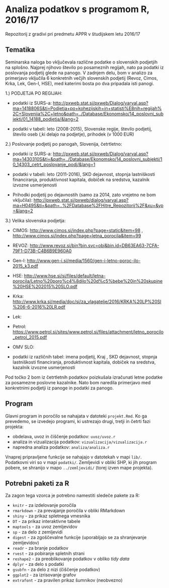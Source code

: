 # Analiza podatkov s programom R, 2016/17

Repozitorij z gradivi pri predmetu APPR v študijskem letu 2016/17

## Tematika

Seminarska naloga bo vključevala različne podatke o slovenskih podjetjih na splošno. Najprej njihovo število po posameznih regijah, nato pa podatki iz poslovanja podjetij glede na panogo.
V zadnjem delu, bom v analizo za primerjavo vključila 6 konkretnih večjih slovenskih podjetij (Revoz, Cimos, Krka, Lek, Gen-I, HSE), med katerimi bosta po dva pripadala isti panogi.

1.) PODJETJA PO REGIJAH:

* podatki iz SURS-a: http://pxweb.stat.si/pxweb/Dialog/varval.asp?ma=1418806S&ti=Podjetja+po+kohezijskih+in+statisti%E8nih+regijah%2C+Slovenija%2C+letno&path=../Database/Ekonomsko/14_poslovni_subjekti/01_14188_podjetja/&lang=2

* podatki v tabeli: leto (2008-2015), Slovenske regije, število podjetij, število oseb (,ki delajo na podjetje), prihodek (v 1000 EUR)


2.)	Poslovanje podjetij po panogah, Slovenija, četrtletno:

* podatki iz SURS-a: http://pxweb.stat.si/pxweb/Dialog/varval.asp?ma=1430310S&ti=&path=../Database/Ekonomsko/14_poslovni_subjekti/10_14303_cetrt_poslovanje_podj/&lang=1

* podatki v tabeli: leto (2011-2016), SKD dejavnost, stopnja lastniškosti financiranja, produktivnost kapitala, dobiček na sredstva, kazalnik izvozne usmerjenosti



*	Prihodki podjetij po dejavnostih (samo za 2014, zato vrejetno ne bom vključila): http://pxweb.stat.si/pxweb/dialog/varval.asp?ma=H049S&ti=&path=..%2FDatabase%2FHitre_Repozitorij%2F&xu=&yp=&lang=2

3.) Velika slovenska podjetja:

* CIMOS: http://www.cimos.si/index.php?page=static&item=98 , http://www.cimos.si/index.php?page=letna_porocila&item=99

* REVOZ: http://www.revoz.si/bin?bin.svc=obj&bin.id=DB63EA63-7CFA-79F1-D73B-C4B6B9E960A0

* Gen-I: http://www.gen-i.si/media/1560/gen-i-letno-poroc-ilo-2015_k3.pdf

* HSE: http://www.hse.si/si/files/default/letna-porocila/Letno%20poro%c4%8dilo%20d%c5%bebe%20in%20skupine%20HSE%202015%20SLO.pdf

* Krka:  http://www.krka.si/media/doc/si/za_vlagatelje/2016/KRKA%20LP%20SI%206-6-2016%20LR.pdf

* Lek:

* Petrol: https://www.petrol.si/sites/www.petrol.si/files/attachment/letno_porocilo_petrol_2015.pdf

* OMV SLO:

* podatki iz različnih tabel: imena podjetij, Kraj , SKD dejavnost, stopnja lastniškosti financiranja, produktivnost kapitala, dobiček na sredstva, kazalnik izvozne usmerjenosti

Pod točko 2 bom iz četrtletnih podatkov poizkušala izračunati letne podatke za posamezne poslovne kazalnike. Nato bom naredila primerjavo med konkretnimi podjetji iz panoge in podatki za panogo.



## Program

Glavni program in poročilo se nahajata v datoteki `projekt.Rmd`. Ko ga prevedemo,
se izvedejo programi, ki ustrezajo drugi, tretji in četrti fazi projekta:

* obdelava, uvoz in čiščenje podatkov: `uvoz/uvoz.r`
* analiza in vizualizacija podatkov: `vizualizacija/vizualizacija.r`
* napredna analiza podatkov: `analiza/analiza.r`

Vnaprej pripravljene funkcije se nahajajo v datotekah v mapi `lib/`. Podatkovni
viri so v mapi `podatki/`. Zemljevidi v obliki SHP, ki jih program pobere, se
shranijo v mapo `../zemljevidi/` (torej izven mape projekta).

## Potrebni paketi za R

Za zagon tega vzorca je potrebno namestiti sledeče pakete za R:

* `knitr` - za izdelovanje poročila
* `rmarkdown` - za prevajanje poročila v obliki RMarkdown
* `shiny` - za prikaz spletnega vmesnika
* `DT` - za prikaz interaktivne tabele
* `maptools` - za uvoz zemljevidov
* `sp` - za delo z zemljevidi
* `digest` - za zgoščevalne funkcije (uporabljajo se za shranjevanje zemljevidov)
* `readr` - za branje podatkov
* `rvest` - za pobiranje spletnih strani
* `reshape2` - za preoblikovanje podatkov v obliko *tidy data*
* `dplyr` - za delo s podatki
* `gsubfn` - za delo z nizi (čiščenje podatkov)
* `ggplot2` - za izrisovanje grafov
* `extrafont` - za pravilen prikaz šumnikov (neobvezno)
